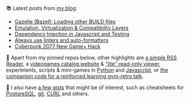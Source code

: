 
📚 Latest posts from <a href="https://blog.kartones.net/">my blog</a>:

<!--START_SECTION:blogposts-->
* [Gazelle (Bazel): Loading other BUILD files](https:&#x2F;&#x2F;blog.kartones.net&#x2F;post&#x2F;bazel-gazelle-loading-other-build-files&#x2F;)
* [Emulation, Virtualization &amp; Compatibility Layers](https:&#x2F;&#x2F;blog.kartones.net&#x2F;post&#x2F;emulation-virtualization-and-compatibility-layers&#x2F;)
* [Dependency Injection in Javascript and Testing](https:&#x2F;&#x2F;blog.kartones.net&#x2F;post&#x2F;dependency-injection-in-javascript-and-testing&#x2F;)
* [Always use linters and auto-formatters](https:&#x2F;&#x2F;blog.kartones.net&#x2F;post&#x2F;always-use-linters-and-autoformatters&#x2F;)
* [Cyberpunk 2077 New Game+ Hack](https:&#x2F;&#x2F;blog.kartones.net&#x2F;post&#x2F;cyberpunk-2077-new-game-plus-hack&#x2F;)
<!--END_SECTION:blogposts-->


📌 Apart from my pinned repos below, other highlights are [a simple RSS Reader](https://github.com/Kartones/pbrr#pbrr---pretty-basic-rss-reader), a [videogames catalog website](https://github.com/Kartones/finished-games#finished-games) & ["lite" read-only viewer](https://github.com/Kartones/fg-viewer#finished-games-viewer), experiments, scripts & mini-games in [Python](https://github.com/Kartones/python#python-assorted-code) and [Javascript](https://github.com/Kartones/JSAssorted#javascript-assorted-code), or [the companion code for a reinforced learning gym-retro talk](https://github.com/Kartones/mindcamp-x-gym-retro#mindcamp-x-gym-retro-talk-companion-code-and-images).

📝 I also have [a few gists](https://gist.github.com/Kartones?direction=desc&sort=updated) that might be of interest, such as cheatsheets for [PostgreSQL](https://gist.github.com/Kartones/dd3ff5ec5ea238d4c546), [git](https://gist.github.com/Kartones/9353641), [CURL](https://gist.github.com/Kartones/5ae36f801f3d51ac1be0) and others.

